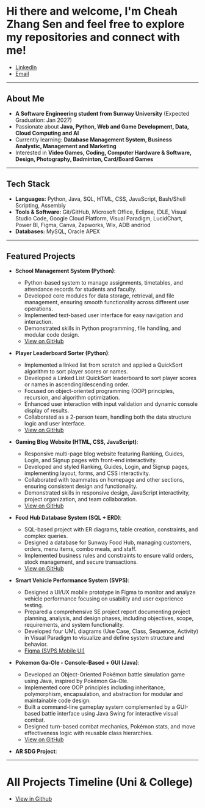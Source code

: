 # Hi there and welcome, I'm Cheah Zhang Sen and feel free to explore my repositories and connect with me!
- [LinkedIn](https://linkedin.com/in/zhang-sen-cheah)  
- [Email](mailto:cheahzhangsen@egmail.com)  

---

## About Me
- **A Software Engineering student from Sunway University** (Expected Graduation: Jan 2027)  
- Passionate about **Java, Python, Web and Game Development, Data, Cloud Computing and AI**  
- Currently learning: **Database Management System, Business Analystic, Management and Marketing**  
- Interested in **Video Games, Coding, Computer Hardware & Software, Design, Photography, Badminton, Card/Board Games**  

---

## Tech Stack
- **Languages:** Python, Java, SQL, HTML, CSS, JavaScript, Bash/Shell Scripting, Assembly 
- **Tools & Software:** Git/GitHub, Microsoft Office, Eclipse, IDLE, Visual Studio Code, Google Cloud Platform, Visual Paradigm, LucidChart, Power BI, Figma, Canva, Zapworks, Wix, ADB andriod
- **Databases:** MySQL, Oracle APEX

---

## Featured Projects
- **School Management System (Python)**:
  - Python-based system to manage assignments, timetables, and attendance records for students and faculty.
  - Developed core modules for data storage, retrieval, and file management, ensuring smooth functionality across different user operations.
  - Implemented text-based user interface for easy navigation and interaction.
  - Demonstrated skills in Python programming, file handling, and modular code design.
  - [View on GitHub](https://zhangsen83.github.io/Programming-Principle/)
 
- **Player Leaderboard Sorter (Python)**:
  - Implemented a linked list from scratch and applied a QuickSort algorithm to sort player scores or names.
  - Developed a Linked List QuickSort leaderboard to sort player scores or names in ascending/descending order.
  - Focused on object-oriented programming (OOP) principles, recursion, and algorithm optimization.
  - Enhanced user interaction with input validation and dynamic console display of results.
  - Collaborated as a 2-person team, handling both the data structure logic and user interface.
  - [View on GitHub](https://zhangsen83.github.io/Data-Structures-Algorithms/)
  
- **Gaming Blog Website (HTML, CSS, JavaScript)**:
  - Responsive multi-page blog website featuring Ranking, Guides, Login, and Signup pages with front-end interactivity.
  - Developed and styled Ranking, Guides, Login, and Signup pages, implementing layout, forms, and CSS interactivity.
  - Collaborated with teammates on homepage and other sections, ensuring consistent design and functionality.
  - Demonstrated skills in responsive design, JavaScript interactivity, project organization, and team collaboration.
  - [View on GitHub](https://zhangsen83.github.io/Web-Fundamentals/)
  
- **Food Hub Database System (SQL + ERD)**:
  - SQL-based project with ER diagrams, table creation, constraints, and complex queries.
  - Designed a database for Sunway Food Hub, managing customers, orders, menu items, combo meals, and staff.
  - Implemented business rules and constraints to ensure valid orders, stock management, and secure transactions.
  - [View on GitHub](https://zhangsen83.github.io/Database-Fundamentals/)

- **Smart Vehicle Performance System (SVPS)**:
  - Designed a UI/UX mobile prototype in Figma to monitor and analyze vehicle performance focusing on usability and user experience testing.
  - Prepared a comprehensive SE project report documenting project planning, analysis, and design phases, including objectives, scope, requirements, and system functionality.
  - Developed four UML diagrams (Use Case, Class, Sequence, Activity) in Visual Paradigm to visualize and define system structure and behavior.
  - [Figma (SVPS Mobile UI)](https://www.figma.com/proto/YyESUB099Jdq8nbPNCpYVx/SVPS-Mobile-UI?node-id=1-1309&t=4ATStl0hlZmC4Kq0-1)
 
- **Pokemon Ga-Ole - Console-Based + GUI (Java)**:
  - Developed an Object-Oriented Pokémon battle simulation game using Java, inspired by Pokémon Ga-Ole.
  - Implemented core OOP principles including inheritance, polymorphism, encapsulation, and abstraction for modular and maintainable code design.
  - Built a command-line gameplay system complemented by a GUI-based battle interface using Java Swing for interactive visual combat.
  - Designed turn-based combat mechanics, Pokémon stats, and move effectiveness logic with reusable class hierarchies.
  - [View on GitHub](https://zhangsen83.github.io/Object-Oriented-Programming-Fundamentals/)
  

- **AR SDG Project**:
  
---

# All Projects Timeline (Uni & College)
- [View in Github](https://zhangsen83.github.io/Project-Timeline/)
